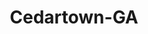 ---
title: Cedartown-GA
slug: cedartown-ga
f_state:
- cms/state/georgia.md
f_locations:
- cms/payday-loan/advance-america-1583.md
- cms/payday-loan/first-america-cash-advance-18187.md
- cms/payday-loan/first-america-cash-advance-18255.md
- cms/payday-loan/greg-shelley-company-inc-19232.md
- cms/payday-loan/hometown-cash-advance-19469.md
- cms/payday-loan/regal-check-cashing-llc-25825.md
- cms/payday-loan/video-super-exito-28567.md
updated-on: '2024-05-30T13:41:28.615Z'
created-on: '2024-05-30T13:41:28.615Z'
published-on: '2024-05-30T13:54:32.469Z'
f_city: Cedartown
layout: '[city].html'
tags: city
---